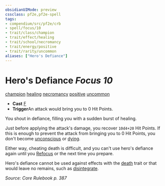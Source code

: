 ```yaml
---
obsidianUIMode: preview
cssclass: pf2e,pf2e-spell
tags:
- compendium/src/pf2e/crb
- spell/focus/10
- trait/class/champion
- trait/effect/healing
- trait/school/necromancy
- trait/energy/positive
- trait/rarity/uncommon
aliases: ["Hero's Defiance"]
---
```

# Hero's Defiance *Focus 10*   
[champion](rules/traits/champion.md)  [healing](healing.md)  [necromancy](necromancy.md)  [positive](positive.md)  [uncommon](uncommon.md)  

- **Cast** [F](chapter-9-playing-the-game.md#Actions "Free Action") 
- **Trigger**An attack would bring you to 0 Hit Points.

You shout in defiance, filling you with a sudden burst of healing.

Just before applying the attack's damage, you recover `10d4+20` Hit Points. If this is enough to prevent the attack from bringing you to 0 Hit Points, you don't become [unconscious](conditions.md#Unconscious) or [dying](conditions.md#Dying).

Either way, cheating death is difficult, and you can't use hero's defiance again until you [Refocus](refocus.md) or the next time you prepare.

Hero's defiance cannot be used against effects with the [death](death.md) trait or that would leave no remains, such as [disintegrate](compendium/spells/disintegrate.md).

*Source: Core Rulebook p. 387*